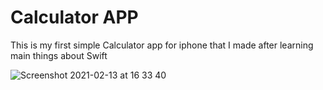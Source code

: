 # Calculator APP

This is my first simple Calculator app for iphone that I made 
after learning main things about Swift


![Screenshot 2021-02-13 at 16 33 40](https://user-images.githubusercontent.com/30012737/107855299-4ffab400-6e19-11eb-803b-2670dde5f07a.png)
